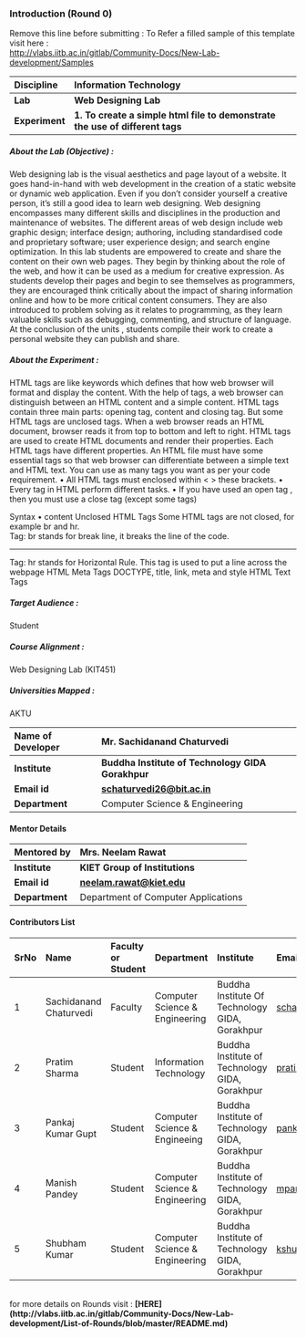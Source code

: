 ### Introduction (Round 0)

Remove this line before submitting : To Refer a filled sample of this template visit here : <br> http://vlabs.iitb.ac.in/gitlab/Community-Docs/New-Lab-development/Samples
<br>

<b>Discipline | <b>Information Technology  
:--|:--|
<b> Lab | <b> Web Designing Lab
<b> Experiment|     <b> 1. To create a simple html file to demonstrate the use of different tags
<h5> About the Lab (Objective) : </h5>

Web designing lab  is the visual aesthetics and page layout of a website. It goes hand-in-hand with web development in the creation of a static website or dynamic web application. Even if you don’t consider yourself a creative person, it’s still a good idea to learn web designing. Web designing  encompasses many different skills and disciplines in the production and maintenance of websites. The different areas of web design include web graphic design; interface design; authoring, including standardised code and proprietary software; user experience design; and search engine optimization.
In this  lab students are empowered to create and share the content on their own web pages. They begin by thinking about the role of the web, and how it can be used as a medium for creative expression. As students develop their pages and begin to see themselves as programmers, they are encouraged think critically about the impact of sharing information online and how to be more critical content consumers. They are also introduced to problem solving as it relates to programming, as they learn valuable skills such as debugging, commenting, and structure of language. At the conclusion of the units , students compile their work to create a personal website they can publish and share.


<h5> About the Experiment : </h5>

HTML tags are like keywords which defines that how web browser will format and display the content. With the help of tags, a web browser can distinguish between an HTML content and a simple content. HTML tags contain three main parts: opening tag, content and closing tag. But some HTML tags are unclosed tags.
When a web browser reads an HTML document, browser reads it from top to bottom and left to right. 
HTML tags are used to create HTML documents and render their properties. Each HTML tags have different properties.
An HTML file must have some essential tags so that web browser can differentiate between a simple text and HTML text. You can use as many tags you want as per your code requirement.
•	All HTML tags must enclosed within < > these brackets.
•	Every tag in HTML perform different tasks.
•	If you have used an open tag <tag>, then you must use a close tag </tag> (except some tags)

<h> Syntax </h>
•	<tag> content </tag>
Unclosed HTML Tags
Some HTML tags are not closed, for example br and hr.
<br> Tag: br stands for break line, it breaks the line of the code.</b>
<hr> Tag: hr stands for Horizontal Rule. This tag is used to put a line across the webpage
 HTML Meta Tags </h>
DOCTYPE, title, link, meta and style
HTML Text Tags

<h5> Target Audience : </h5>

Student

<h5> Course Alignment : </h5>

 Web Designing Lab (KIT451)

<h5> Universities Mapped : </h5>

AKTU

<b>Name of Developer | <b> Mr. Sachidanand Chaturvedi
:--|:--|
<b> Institute | <b> Buddha Institute of Technology GIDA Gorakhpur
<b> Email id|     <b> schaturvedi26@bit.ac.in
<b> Department | Computer Science & Engineering

#### Mentor Details

<b>Mentored by | <b>Mrs. Neelam Rawat
:--|:--|
<b> Institute | <b> KIET Group of Institutions
<b> Email id|     <b> neelam.rawat@kiet.edu
<b> Department |Department of Computer Applications

#### Contributors List

SrNo | Name | Faculty or Student | Department| Institute | Email id
:--|:--|:--|:--|:--|:--|
1 | Sachidanand Chaturvedi | Faculty | Computer Science & Engineering | Buddha Institute Of Technology GIDA, Gorakhpur | schaturvedi26@bit.ac.in |
2 | Pratim Sharma | Student | Information Technology | Buddha Institute of Technology GIDA, Gorakhpur | pratimsh8486@gmail.com |
3 | Pankaj Kumar Gupt | Student | Computer Science & Engineeing | Buddha Institute of Technology GIDA, Gorakhpur | pankajid7541@gmail.com |
4 | Manish Pandey | Student | Computer Science & Engineering | Buddha Institute of Technology GIDA, Gorakhpur | mpandeyji977@gmail.com |
5 | Shubham Kumar | Student | Computer Science & Engineering | Buddha Institute of Technology GIDA, Gorakhpur | kshubh8604@gmail.com |

<br>
for more details on Rounds visit : <b> [HERE](http://vlabs.iitb.ac.in/gitlab/Community-Docs/New-Lab-development/List-of-Rounds/blob/master/README.md) </b>
